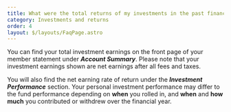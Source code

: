 ```yaml
---
title: What were the total returns of my investments in the past financial year?
category: Investments and returns
order: 4
layout: $/layouts/FaqPage.astro
---
```

You can find your total investment earnings on the front page of your member statement under ***Account Summary***. Please note that your investment earnings shown are net earnings after all fees and taxes. 

You will also find the net earning rate of return under the ***Investment Performance*** section. Your personal investment performance may differ to the fund performance depending on **when** you rolled in, and **when** and **how much** you contributed or withdrew over the financial year.